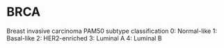 # BRCA

Breast invasive carcinoma PAM50 subtype classification
0: Normal-like
1: Basal-like
2: HER2-enriched
3: Luminal A
4: Luminal B
